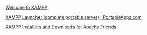 
[Welcome to XAMPP](https://streamapi.net/dashboard/)

[XAMPP Launcher (complete portable server) | PortableApps.com](https://portableapps.com/apps/development/xampp)

[XAMPP Installers and Downloads for Apache Friends](https://www.apachefriends.org/index.html)
